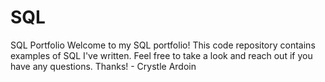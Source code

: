 # SQL
SQL Portfolio 
Welcome to my SQL portfolio! This code repository contains examples of SQL I've written. Feel free to take a look and reach out if you have any questions. Thanks! - Crystle Ardoin 
